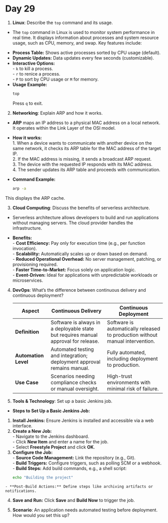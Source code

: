 # Day 29


1. **Linux**: Describe the `top` command and its usage.
  * The `top` command in Linux is used to monitor system performance in real time. It displays information about processes and system resource usage, such as CPU, memory, and swap. Key features include:  
   - **Process Table:** Shows active processes sorted by CPU usage (default).  
   - **Dynamic Updates:** Data updates every few seconds (customizable).  
   - **Interactive Options:**  
    - `k` to kill a process.  
    - `r` to renice a process.  
    - `P` to sort by CPU usage or `M` for memory.  
   - **Usage Example:**  
     ```bash
     top
     ```
     Press `q` to exit.  


2. **Networking**: Explain ARP and how it works.
  * **ARP** maps an IP address to a physical MAC address on a local network. It operates within the Link Layer of the OSI model.  

   - **How it works:**  
    1. When a device wants to communicate with another device on the same network, it checks its ARP table for the MAC address of the target IP.  
    2. If the MAC address is missing, it sends a broadcast ARP request.  
    3. The device with the requested IP responds with its MAC address.  
    4. The sender updates its ARP table and proceeds with communication.  

   - **Command Example:**  
     ```bash
     arp -a
     ```
  This displays the ARP cache.  


3. **Cloud Computing**: Discuss the benefits of serverless architecture.
  * Serverless architecture allows developers to build and run applications without managing servers. The cloud provider handles the infrastructure.  

   - **Benefits:**  
    - **Cost Efficiency:** Pay only for execution time (e.g., per function invocation).  
    - **Scalability:** Automatically scales up or down based on demand.  
    - **Reduced Operational Overhead:** No server management, patching, or provisioning required.  
    - **Faster Time-to-Market:** Focus solely on application logic.  
    - **Event-Driven:** Ideal for applications with unpredictable workloads or microservices.  


4. **DevOps**: What’s the difference between continuous delivery and continuous deployment?
   
   | **Aspect**             | **Continuous Delivery**                                  | **Continuous Deployment**                                  |
   |-------------------------|---------------------------------------------------------|-----------------------------------------------------------|
   | **Definition**          | Software is always in a deployable state but requires manual approval for release. | Software is automatically released to production without manual intervention. |
   | **Automation Level**    | Automated testing and integration; deployment approval remains manual. | Fully automated, including deployment to production.       |
   | **Use Case**            | Scenarios needing compliance checks or manual oversight. | High-trust environments with minimal risk of failure.      |


5. **Tools & Technology**: Set up a basic Jenkins job.
  * **Steps to Set Up a Basic Jenkins Job:**  
   1. **Install Jenkins:** Ensure Jenkins is installed and accessible via a web interface.  
   2. **Create a New Job:**  
    - Navigate to the Jenkins dashboard.  
    - Click **New Item** and enter a name for the job.  
    - Select **Freestyle Project** and click **OK**.  
   3. **Configure the Job:**  
    - **Source Code Management:** Link the repository (e.g., Git).  
    - **Build Triggers:** Configure triggers, such as polling SCM or a webhook.  
    - **Build Steps:** Add build commands, e.g., a shell script:  
      ```bash
      echo "Building the project"
      ```
    - **Post-Build Actions:** Define steps like archiving artifacts or notifications.  
   4. **Save and Run:** Click **Save** and **Build Now** to trigger the job.  


6. **Scenario**: An application needs automated testing before deployment. How would you set this up?


